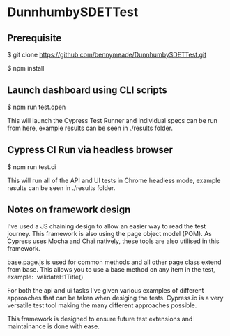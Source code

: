 # DunnhumbySDETTest

## Prerequisite
$ git clone https://github.com/bennymeade/DunnhumbySDETTest.git

$ npm install

## Launch dashboard using CLI scripts
$ npm run test.open

This will launch the Cypress Test Runner and individual specs can be run from here, example results can be seen in ./results folder.

## Cypress CI Run via headless browser
$ npm run test.ci

This will run all of the API and UI tests in Chrome headless mode, example results can be seen in ./results folder.

## Notes on framework design

I've used a JS chaining design to allow an easier way to read the test journey. This framework is also using the page object model (POM).
As Cypress uses Mocha and Chai natively, these tools are also utilised in this framework.

base.page.js is used for common methods and all other page class extend from base. This allows you to use a base method on any item in the test, example: .validateH1Title()

For both the api and ui tasks I've given various examples of different approaches that can be taken when desiging the tests. Cypress.io is a very versatile test tool making the many different approaches possible.

This framework is designed to ensure future test extensions and maintainance is done with ease.


